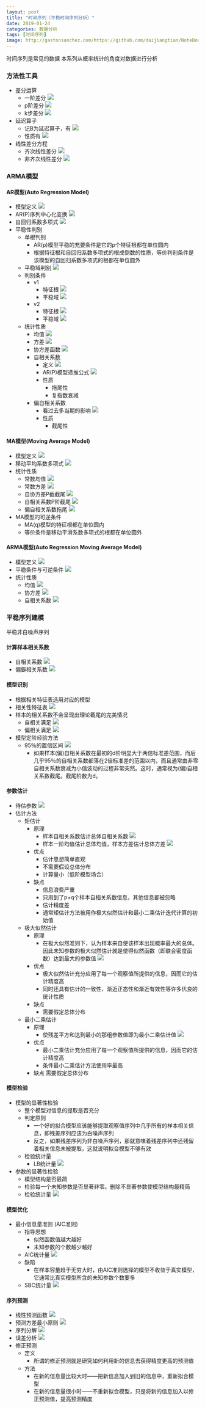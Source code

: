 ```yaml
---
layout: post
title: "时间序列（平稳时间序列分析）"
date: 2019-01-24
categories: 数据分析
tags: [时间序列]
image: http://gastonsanchez.com/https://github.com/daijiangtian/NoteBook/blob/master/机器学习/时间序列/https://github.com/daijiangtian/NoteBook/blob/master/机器学习/时间序列/images/blog/mathjax_logo.png?raw=true?raw=true
---
```


时间序列是常见的数据 本系列从概率统计的角度对数据进行分析

<!-- more -->

### 方法性工具
* 差分运算
    * 一阶差分
        ![](https://github.com/daijiangtian/NoteBook/blob/master/机器学习/时间序列/images/图片9.png?raw=true)
    * p阶差分
        ![](https://github.com/daijiangtian/NoteBook/blob/master/机器学习/时间序列/images/图片10.png?raw=true)
    * k步差分 
        ![](https://github.com/daijiangtian/NoteBook/blob/master/机器学习/时间序列/images/图片11.png?raw=true)
* 延迟算子
    * 记B为延迟算子，有 
        ![](https://github.com/daijiangtian/NoteBook/blob/master/机器学习/时间序列/images/图片12.png?raw=true)
    * 性质有
        ![](https://github.com/daijiangtian/NoteBook/blob/master/机器学习/时间序列/images/图片14.png?raw=true)
* 线性差分方程
    * 齐次线性差分
        ![](https://github.com/daijiangtian/NoteBook/blob/master/机器学习/时间序列/images/图片13.png?raw=true)
    * 非齐次线性差分
        ![](https://github.com/daijiangtian/NoteBook/blob/master/机器学习/时间序列/images/图片15.png?raw=true)
### ARMA模型

#### AR模型(Auto Regression Model)
* 模型定义
    ![](https://github.com/daijiangtian/NoteBook/blob/master/机器学习/时间序列/images/图片18.png?raw=true)
* AR(P)序列中心化变换
    ![](https://github.com/daijiangtian/NoteBook/blob/master/机器学习/时间序列/images/图片16.png?raw=true)
* 自回归系数多项式
    ![](https://github.com/daijiangtian/NoteBook/blob/master/机器学习/时间序列/images/图片17.png?raw=true)
* 平稳性判别
    * 单根判别
        * AR(p)模型平稳的充要条件是它的p个特征根都在单位圆内
        * 根据特征根和自回归系数多项式的根成倒数的性质，等价判别条件是该模型的自回归系数多项式的根都在单位圆外
    * 平稳域判别 
        ![](https://github.com/daijiangtian/NoteBook/blob/master/机器学习/时间序列/images/图片19.png?raw=true)
    * 判别条件
        * v1
            * 特征根
                ![](https://github.com/daijiangtian/NoteBook/blob/master/机器学习/时间序列/images/图片20.png?raw=true)
             * 平稳域
                ![](https://github.com/daijiangtian/NoteBook/blob/master/机器学习/时间序列/images/图片21.png?raw=true)
        * v2
            * 特征根
                ![](https://github.com/daijiangtian/NoteBook/blob/master/机器学习/时间序列/images/图片23.png?raw=true)
             * 平稳域
                ![](https://github.com/daijiangtian/NoteBook/blob/master/机器学习/时间序列/images/图片24.png?raw=true)
    * 统计性质
        * 均值
            ![](https://github.com/daijiangtian/NoteBook/blob/master/机器学习/时间序列/images/图片25.png?raw=true)
        * 方差
            ![](https://github.com/daijiangtian/NoteBook/blob/master/机器学习/时间序列/images/图片26.png?raw=true)
        * 协方差函数
            ![](https://github.com/daijiangtian/NoteBook/blob/master/机器学习/时间序列/images/图片27.png?raw=true)
        * 自相关系数
            * 定义
                ![](https://github.com/daijiangtian/NoteBook/blob/master/机器学习/时间序列/images/图片30.png?raw=true)
            * AR(P)模型递推公式
                ![](https://github.com/daijiangtian/NoteBook/blob/master/机器学习/时间序列/images/图片31.png?raw=true)
            * 性质
                * 拖尾性
                * 复指数衰减
        * 偏自相关系数
            * 看过去多当期的影响
            ![](https://github.com/daijiangtian/NoteBook/blob/master/机器学习/时间序列/images/图片32.png?raw=true)
            * 性质
                * 截尾性
#### MA模型(Moving Average Model)
* 模型定义
    ![](https://github.com/daijiangtian/NoteBook/blob/master/机器学习/时间序列/images/图片33.png?raw=true)
* 移动平均系数多项式
    ![](https://github.com/daijiangtian/NoteBook/blob/master/机器学习/时间序列/images/图片34.png?raw=true)
* 统计性质
    * 常数均值
        ![](https://github.com/daijiangtian/NoteBook/blob/master/机器学习/时间序列/images/图片35.png?raw=true)
    * 常数方差
        ![](https://github.com/daijiangtian/NoteBook/blob/master/机器学习/时间序列/images/图片36.png?raw=true)
    * 自协方差P截截尾
        ![](https://github.com/daijiangtian/NoteBook/blob/master/机器学习/时间序列/images/图片37.png?raw=true)
    * 自相关系数P阶截尾
        ![](https://github.com/daijiangtian/NoteBook/blob/master/机器学习/时间序列/images/图片38.png?raw=true)
    * 偏自相关系数拖尾
        ![](https://github.com/daijiangtian/NoteBook/blob/master/机器学习/时间序列/images/图片39.png?raw=true)
* MA模型的可逆条件
    * MA(q)模型的特征根都在单位圆内
    * 等价条件是移动平滑系数多项式的根都在单位圆外

#### ARMA模型(Auto Regression Moving Average Model)
* 模型定义
    ![](https://github.com/daijiangtian/NoteBook/blob/master/机器学习/时间序列/images/图片40.png?raw=true)
* 平稳条件与可逆条件
    ![](https://github.com/daijiangtian/NoteBook/blob/master/机器学习/时间序列/images/图片41.png?raw=true)
* 统计性质
    * 均值
        ![](https://github.com/daijiangtian/NoteBook/blob/master/机器学习/时间序列/images/图片42.png?raw=true)
    * 协方差
        ![](https://github.com/daijiangtian/NoteBook/blob/master/机器学习/时间序列/images/图片43.png?raw=true)
    * 自相关系数
        ![](https://github.com/daijiangtian/NoteBook/blob/master/机器学习/时间序列/images/图片44.png?raw=true)


### 平稳序列建模 

平稳非白噪声序列

#### 计算样本相关系数
* 自相关系数
    ![](https://github.com/daijiangtian/NoteBook/blob/master/机器学习/时间序列/images/图片46.png?raw=true)
* 偏僻相关系数
    ![](https://github.com/daijiangtian/NoteBook/blob/master/机器学习/时间序列/images/图片47.png?raw=true)

#### 模型识别

* 根据相关特征表选用对应的模型
* 相关性特征表
    ![](https://github.com/daijiangtian/NoteBook/blob/master/机器学习/时间序列/images/图片45.png?raw=true)
* 样本的相关系数不会呈现出理论截尾的完美情况
    * 自相关满足
        ![](https://github.com/daijiangtian/NoteBook/blob/master/机器学习/时间序列/images/图片48.png?raw=true)
    * 偏相关满足
        ![](https://github.com/daijiangtian/NoteBook/blob/master/机器学习/时间序列/images/图片49.png?raw=true)
* 模型定阶经验方法
    * 95％的置信区间
         ![](https://github.com/daijiangtian/NoteBook/blob/master/机器学习/时间序列/images/图片50.png?raw=true)
         * 如果样本(偏)自相关系数在最初的d阶明显大于两倍标准差范围，而后几乎95％的自相关系数都落在2倍标准差的范围以内，而且通常由非零自相关系数衰减为小值波动的过程非常突然。这时，通常视为(偏)自相关系数截尾。截尾阶数为d。

#### 参数估计
* 待估参数
    ![](https://github.com/daijiangtian/NoteBook/blob/master/机器学习/时间序列/images/图片51.png?raw=true)
* 估计方法
    * 矩估计
        * 原理
            * 样本自相关系数估计总体自相关系数
                ![](https://github.com/daijiangtian/NoteBook/blob/master/机器学习/时间序列/images/图片52.png?raw=true)
            * 样本一阶均值估计总体均值，样本方差估计总体方差
                ![](https://github.com/daijiangtian/NoteBook/blob/master/机器学习/时间序列/images/图片53.png?raw=true)
        * 优点
            * 估计思想简单直观
            * 不需要假设总体分布
            * 计算量小（低阶模型场合）
        * 缺点
            * 信息浪费严重
            * 只用到了p+q个样本自相关系数信息，其他信息都被忽略
            * 估计精度差
            * 通常矩估计方法被用作极大似然估计和最小二乘估计迭代计算的初始值 
    * 极大似然估计
        * 原理
            * 在极大似然准则下，认为样本来自使该样本出现概率最大的总体。因此未知参数的极大似然估计就是使得似然函数（即联合密度函数）达到最大的参数值 
            ![](https://github.com/daijiangtian/NoteBook/blob/master/机器学习/时间序列/images/图片54.png?raw=true)
        * 优点
            * 极大似然估计充分应用了每一个观察值所提供的信息，因而它的估计精度高
            * 同时还具有估计的一致性、渐近正态性和渐近有效性等许多优良的统计性质
        * 缺点
            * 需要假定总体分布
    * 最小二乘估计
        * 原理
            * 使残差平方和达到最小的那组参数值即为最小二乘估计值 
            ![](https://github.com/daijiangtian/NoteBook/blob/master/机器学习/时间序列/images/图片55.png?raw=true)
        * 优点
            * 最小二乘估计充分应用了每一个观察值所提供的信息，因而它的估计精度高
            * 条件最小二乘估计方法使用率最高
        * 缺点
            需要假定总体分布
            
#### 模型检验 

* 模型的显著性检验
    * 整个模型对信息的提取是否充分
    * 判定原则
        * 一个好的拟合模型应该能够提取观察值序列中几乎所有的样本相关信息，即残差序列应该为白噪声序列 
        * 反之，如果残差序列为非白噪声序列，那就意味着残差序列中还残留着相关信息未被提取，这就说明拟合模型不够有效
    * 检验统计量
        * LB统计量
        ![](https://github.com/daijiangtian/NoteBook/blob/master/机器学习/时间序列/images/图片56.png?raw=true)
* 参数的显著性检验
    * 模型结构是否最简
    * 检验每一个未知参数是否显著非零。删除不显著参数使模型结构最精简 
    * 检验统计量
        ![](https://github.com/daijiangtian/NoteBook/blob/master/机器学习/时间序列/images/图片57.png?raw=true)

#### 模型优化

* 最小信息量准则 (AIC准则)
    * 指导思想
        * 似然函数值越大越好 
        * 未知参数的个数越少越好 
    * AIC统计量
        ![](https://github.com/daijiangtian/NoteBook/blob/master/机器学习/时间序列/images/图片60.png?raw=true)
    * 缺陷
        * 在样本容量趋于无穷大时，由AIC准则选择的模型不收敛于真实模型，它通常比真实模型所含的未知参数个数要多 
    * SBC统计量
        ![](https://github.com/daijiangtian/NoteBook/blob/master/机器学习/时间序列/images/图片61.png?raw=true)
#### 序列预测  

* 线性预测函数
    ![](https://github.com/daijiangtian/NoteBook/blob/master/机器学习/时间序列/images/图片62.png?raw=true)
* 预测方差最小原则
    ![](https://github.com/daijiangtian/NoteBook/blob/master/机器学习/时间序列/images/图片63.png?raw=true)
* 序列分解
    ![](https://github.com/daijiangtian/NoteBook/blob/master/机器学习/时间序列/images/图片64.png?raw=true)
* 误差分析
    ![](https://github.com/daijiangtian/NoteBook/blob/master/机器学习/时间序列/images/图片65.png?raw=true)
* 修正预测
    * 定义
        * 所谓的修正预测就是研究如何利用新的信息去获得精度更高的预测值 
    * 方法
        * 在新的信息量比较大时——把新信息加入到旧的信息中，重新拟合模型 
        * 在新的信息量很小时——不重新拟合模型，只是将新的信息加入以修正预测值，提高预测精度
